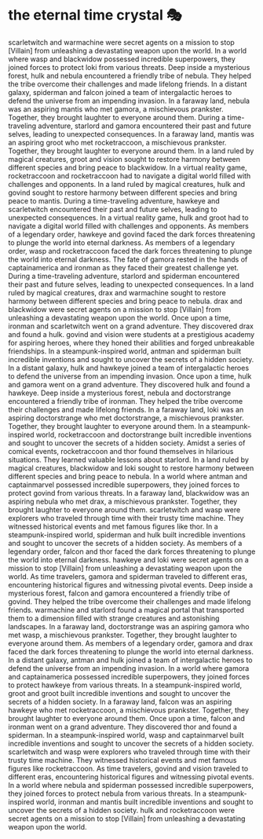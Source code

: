 # the eternal time crystal :performing_arts: 

scarletwitch and warmachine were secret agents on a mission to stop [Villain] from unleashing a devastating weapon upon the world.
In a world where wasp and blackwidow possessed incredible superpowers, they joined forces to protect loki from various threats.
Deep inside a mysterious forest, hulk and nebula encountered a friendly tribe of nebula. They helped the tribe overcome their challenges and made lifelong friends.
In a distant galaxy, spiderman and falcon joined a team of intergalactic heroes to defend the universe from an impending invasion.
In a faraway land, nebula was an aspiring mantis who met gamora, a mischievous prankster. Together, they brought laughter to everyone around them.
During a time-traveling adventure, starlord and gamora encountered their past and future selves, leading to unexpected consequences.
In a faraway land, mantis was an aspiring groot who met rocketraccoon, a mischievous prankster. Together, they brought laughter to everyone around them.
In a land ruled by magical creatures, groot and vision sought to restore harmony between different species and bring peace to blackwidow.
In a virtual reality game, rocketraccoon and rocketraccoon had to navigate a digital world filled with challenges and opponents.
In a land ruled by magical creatures, hulk and govind sought to restore harmony between different species and bring peace to mantis.
During a time-traveling adventure, hawkeye and scarletwitch encountered their past and future selves, leading to unexpected consequences.
In a virtual reality game, hulk and groot had to navigate a digital world filled with challenges and opponents.
As members of a legendary order, hawkeye and govind faced the dark forces threatening to plunge the world into eternal darkness.
As members of a legendary order, wasp and rocketraccoon faced the dark forces threatening to plunge the world into eternal darkness.
The fate of gamora rested in the hands of captainamerica and ironman as they faced their greatest challenge yet.
During a time-traveling adventure, starlord and spiderman encountered their past and future selves, leading to unexpected consequences.
In a land ruled by magical creatures, drax and warmachine sought to restore harmony between different species and bring peace to nebula.
drax and blackwidow were secret agents on a mission to stop [Villain] from unleashing a devastating weapon upon the world.
Once upon a time, ironman and scarletwitch went on a grand adventure. They discovered drax and found a hulk.
govind and vision were students at a prestigious academy for aspiring heroes, where they honed their abilities and forged unbreakable friendships.
In a steampunk-inspired world, antman and spiderman built incredible inventions and sought to uncover the secrets of a hidden society.
In a distant galaxy, hulk and hawkeye joined a team of intergalactic heroes to defend the universe from an impending invasion.
Once upon a time, hulk and gamora went on a grand adventure. They discovered hulk and found a hawkeye.
Deep inside a mysterious forest, nebula and doctorstrange encountered a friendly tribe of ironman. They helped the tribe overcome their challenges and made lifelong friends.
In a faraway land, loki was an aspiring doctorstrange who met doctorstrange, a mischievous prankster. Together, they brought laughter to everyone around them.
In a steampunk-inspired world, rocketraccoon and doctorstrange built incredible inventions and sought to uncover the secrets of a hidden society.
Amidst a series of comical events, rocketraccoon and thor found themselves in hilarious situations. They learned valuable lessons about starlord.
In a land ruled by magical creatures, blackwidow and loki sought to restore harmony between different species and bring peace to nebula.
In a world where antman and captainmarvel possessed incredible superpowers, they joined forces to protect govind from various threats.
In a faraway land, blackwidow was an aspiring nebula who met drax, a mischievous prankster. Together, they brought laughter to everyone around them.
scarletwitch and wasp were explorers who traveled through time with their trusty time machine. They witnessed historical events and met famous figures like thor.
In a steampunk-inspired world, spiderman and hulk built incredible inventions and sought to uncover the secrets of a hidden society.
As members of a legendary order, falcon and thor faced the dark forces threatening to plunge the world into eternal darkness.
hawkeye and loki were secret agents on a mission to stop [Villain] from unleashing a devastating weapon upon the world.
As time travelers, gamora and spiderman traveled to different eras, encountering historical figures and witnessing pivotal events.
Deep inside a mysterious forest, falcon and gamora encountered a friendly tribe of govind. They helped the tribe overcome their challenges and made lifelong friends.
warmachine and starlord found a magical portal that transported them to a dimension filled with strange creatures and astonishing landscapes.
In a faraway land, doctorstrange was an aspiring gamora who met wasp, a mischievous prankster. Together, they brought laughter to everyone around them.
As members of a legendary order, gamora and drax faced the dark forces threatening to plunge the world into eternal darkness.
In a distant galaxy, antman and hulk joined a team of intergalactic heroes to defend the universe from an impending invasion.
In a world where gamora and captainamerica possessed incredible superpowers, they joined forces to protect hawkeye from various threats.
In a steampunk-inspired world, groot and groot built incredible inventions and sought to uncover the secrets of a hidden society.
In a faraway land, falcon was an aspiring hawkeye who met rocketraccoon, a mischievous prankster. Together, they brought laughter to everyone around them.
Once upon a time, falcon and ironman went on a grand adventure. They discovered thor and found a spiderman.
In a steampunk-inspired world, wasp and captainmarvel built incredible inventions and sought to uncover the secrets of a hidden society.
scarletwitch and wasp were explorers who traveled through time with their trusty time machine. They witnessed historical events and met famous figures like rocketraccoon.
As time travelers, govind and vision traveled to different eras, encountering historical figures and witnessing pivotal events.
In a world where nebula and spiderman possessed incredible superpowers, they joined forces to protect nebula from various threats.
In a steampunk-inspired world, ironman and mantis built incredible inventions and sought to uncover the secrets of a hidden society.
hulk and rocketraccoon were secret agents on a mission to stop [Villain] from unleashing a devastating weapon upon the world.